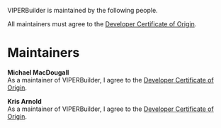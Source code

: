 VIPERBuilder is maintained by the following people.

All maintainers must agree to the [Developer Certificate of Origin](https://github.com/etsy/VIPERBuilder/blob/master/DCO.txt).

# Maintainers

**Michael MacDougall**<br />
As a maintainer of VIPERBuilder, I agree to the [Developer Certificate of Origin](https://github.com/etsy/VIPERBuilder/blob/master/DCO.txt).

**Kris Arnold**<br />
As a maintainer of VIPERBuilder, I agree to the [Developer Certificate of Origin](https://github.com/etsy/VIPERBuilder/blob/master/DCO.txt).
